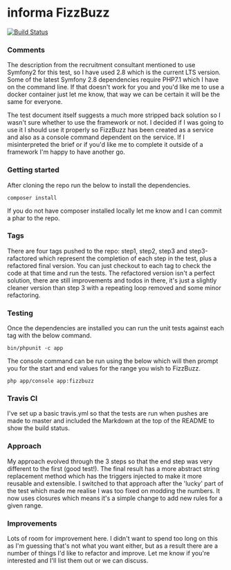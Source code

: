 # informa FizzBuzz

[![Build Status](https://travis-ci.org/mark-newman/informa-fizzbuzz.svg?branch=master)](https://travis-ci.org/mark-newman/informa-fizzbuzz)

### Comments

The description from the recruitment consultant mentioned to use Symfony2 for this test, so I have
used 2.8 which is the current LTS version. Some of the latest Symfony 2.8 dependencies require PHP7.1 
which I have on the command line. If that doesn't work for you and you'd like me to use a docker container
just let me know, that way we can be certain it will be the same for everyone.

The test document itself suggests a much more stripped back solution
so I wasn't sure whether to use the framework or not. I decided if I was going to use it I should use
it properly so FizzBuzz has been created as a service and also as a console command dependent on the service.
If I misinterpreted the brief or if you'd like me to complete it outside of a framework I'm happy to
have another go.

### Getting started

After cloning the repo run the below to install the dependencies.

```shell
composer install
```
If you do not have composer installed locally let me know and I can commit a phar to the repo.

### Tags

There are four tags pushed to the repo: step1, step2, step3 and step3-rafactored which represent the completion of
each step in the test, plus a refactored final version. You can just checkout to each tag to check the code at that 
time and run the tests. The refactored version isn't a perfect solution, there are still improvements and todos
in there, it's just a slightly cleaner version than step 3 with a repeating loop removed and some minor refactoring. 

### Testing

Once the dependencies are installed you can run the unit tests against each tag with the below command.

```shell
bin/phpunit -c app
```

The console command can be run using the below which will then prompt you for the start and end
values for the range you wish to FizzBuzz.

```shell
php app/console app:fizzbuzz
```

### Travis CI
I've set up a basic travis.yml so that the tests are run when pushes are made to master and included the Markdown
at the top of the README to show the build status.

### Approach

My approach evolved through the 3 steps so that the end step was very different to the first (good test!).
The final result has a more abstract string replacement method which has the triggers injected to make it more
reusable and extensible. I switched to that approach after the 'lucky' part of the test which made me realise I was
too fixed on modding the numbers. It now uses closures which means it's a simple change to add new rules for a given range.

### Improvements

Lots of room for improvement here. I didn't want to spend too long on this as I'm guessing that's not what you want either,
but as a result there are a number of things I'd like to refactor and improve. Let me know if you're interested and I'll 
list them out or we can discuss.